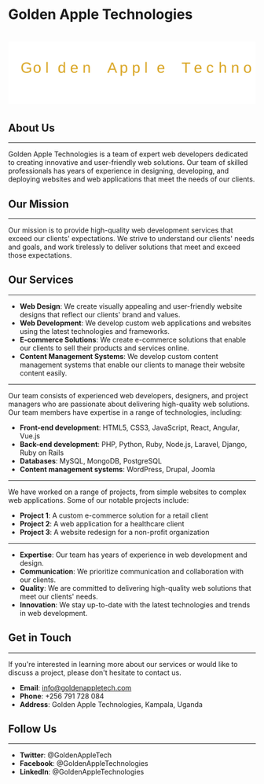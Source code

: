 # Golden Apple Technologies
![Golden Apple Technologies Dancing Text](dancing.svg)
=========================

## About Us
------------

Golden Apple Technologies is a team of expert web developers dedicated to creating innovative and user-friendly web solutions. Our team of skilled professionals has years of experience in designing, developing, and deploying websites and web applications that meet the needs of our clients.

## Our Mission
-------------

Our mission is to provide high-quality web development services that exceed our clients' expectations. We strive to understand our clients' needs and goals, and work tirelessly to deliver solutions that meet and exceed those expectations.

## Our Services
--------------

* **Web Design**: We create visually appealing and user-friendly website designs that reflect our clients' brand and values.
* **Web Development**: We develop custom web applications and websites using the latest technologies and frameworks.
* **E-commerce Solutions**: We create e-commerce solutions that enable our clients to sell their products and services online.
* **Content Management Systems**: We develop custom content management systems that enable our clients to manage their website content easily.

           
-----------

Our team consists of experienced web developers, designers, and project managers who are passionate about delivering high-quality web solutions. Our team members have expertise in a range of technologies, including:

* **Front-end development**: HTML5, CSS3, JavaScript, React, Angular, Vue.js
* **Back-end development**: PHP, Python, Ruby, Node.js, Laravel, Django, Ruby on Rails
* **Databases**: MySQL, MongoDB, PostgreSQL
* **Content management systems**: WordPress, Drupal, Joomla

                
----------------

We have worked on a range of projects, from simple websites to complex web applications. Some of our notable projects include:

* **Project 1**: A custom e-commerce solution for a retail client
* **Project 2**: A web application for a healthcare client
* **Project 3**: A website redesign for a non-profit organization

                 
------------------

* **Expertise**: Our team has years of experience in web development and design.
* **Communication**: We prioritize communication and collaboration with our clients.
* **Quality**: We are committed to delivering high-quality web solutions that meet our clients' needs.
* **Innovation**: We stay up-to-date with the latest technologies and trends in web development.

## Get in Touch
----------------

If you're interested in learning more about our services or would like to discuss a project, please don't hesitate to contact us.

* **Email**: [info@goldenappletech.com](mailto:goldenapplecoders@gmail.com)
* **Phone**: +256 791 728 084
* **Address**: Golden Apple Technologies, Kampala, Uganda

## Follow Us
-------------

* **Twitter**: @GoldenAppleTech
* **Facebook**: @GoldenAppleTechnologies
* **LinkedIn**: @GoldenAppleTechnologies